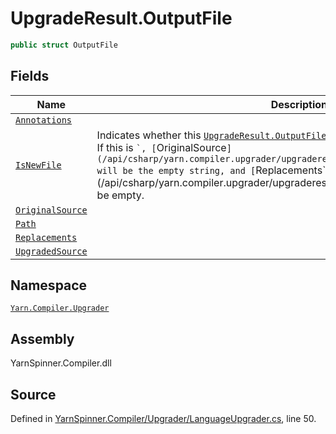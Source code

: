 # UpgradeResult.OutputFile

```csharp
public struct OutputFile
```

## Fields

| Name                                                           | Description                                                                                                                                                                                                                                                                                                                                                    |
| -------------------------------------------------------------- | -------------------------------------------------------------------------------------------------------------------------------------------------------------------------------------------------------------------------------------------------------------------------------------------------------------------------------------------------------------- |
| [`Annotations`](upgraderesult.outputfile.annotations.md)       |                                                                                                                                                                                                                                                                                                                                                                |
| [`IsNewFile`](upgraderesult.outputfile.isnewfile.md)           | Indicates whether this [`UpgradeResult.OutputFile`](./) represents a new file to be created. If this is `` `, [ ``OriginalSource`](/api/csharp/yarn.compiler.upgrader/upgraderesult.outputfile.originalsource.md) will be the empty string, and [`Replacements\`]\(/api/csharp/yarn.compiler.upgrader/upgraderesult.outputfile.replacements.md) will be empty. |
| [`OriginalSource`](upgraderesult.outputfile.originalsource.md) |                                                                                                                                                                                                                                                                                                                                                                |
| [`Path`](upgraderesult.outputfile.path.md)                     |                                                                                                                                                                                                                                                                                                                                                                |
| [`Replacements`](upgraderesult.outputfile.replacements.md)     |                                                                                                                                                                                                                                                                                                                                                                |
| [`UpgradedSource`](upgraderesult.outputfile.upgradedsource.md) |                                                                                                                                                                                                                                                                                                                                                                |

## Namespace

[`Yarn.Compiler.Upgrader`](../)

## Assembly

YarnSpinner.Compiler.dll

## Source

Defined in [YarnSpinner.Compiler/Upgrader/LanguageUpgrader.cs](https://github.com/YarnSpinnerTool/YarnSpinner/blob/develop/YarnSpinner.Compiler/Upgrader/LanguageUpgrader.cs#L50), line 50.
